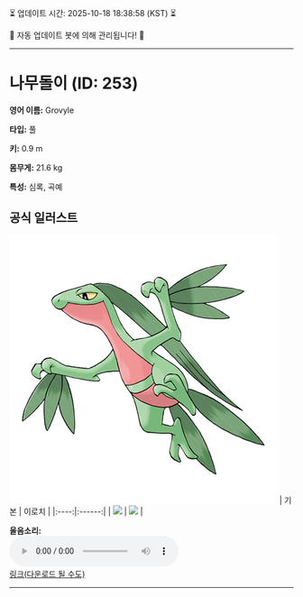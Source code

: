 
⏳ 업데이트 시간: 2025-10-18 18:38:58 (KST) ⏳

🤖 자동 업데이트 봇에 의해 관리됩니다! 🤖

---

# 나무돌이 (ID: 253)
**영어 이름:** Grovyle

**타입:** 풀

**키:** 0.9 m

**몸무게:** 21.6 kg

**특성:** 심록, 곡예

## 공식 일러스트
![](https://raw.githubusercontent.com/PokeAPI/sprites/master/sprites/pokemon/other/official-artwork/253.png)
| 기본 | 이로치 |
|:----:|:------:|
| <img src="http://play.pokemonshowdown.com/sprites/ani/grovyle.gif" width="200"> | <img src="http://play.pokemonshowdown.com/sprites/ani-shiny/grovyle.gif" width="200"> |

**울음소리:**<br><audio controls src="https://raw.githubusercontent.com/PokeAPI/cries/main/cries/pokemon/latest/253.ogg"></audio><br> [링크(다운로드 될 수도)](https://raw.githubusercontent.com/PokeAPI/cries/main/cries/pokemon/latest/253.ogg)


---
